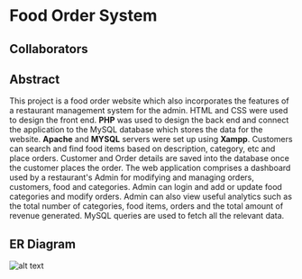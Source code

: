 # Food Order System

## Collaborators



## Abstract
This project is a food order website which also incorporates the features of a restaurant management system for the admin. HTML and CSS were used to design the front end. **PHP** was used to design the back end and connect the application to the MySQL database which stores the data for the website. **Apache** and **MYSQL** servers were set up using **Xampp**.
Customers can search and find food items based on description, category, etc and place orders. Customer and Order details are saved into the database once the customer places the order.
The web application comprises a dashboard used by a restaurant's Admin for modifying and managing orders, customers, food and categories. Admin can login and add or update food categories and modify orders. Admin can also view useful analytics such as the total number of categories, food items, orders and the total amount of revenue generated. MySQL queries are used to fetch all the relevant data.

## ER Diagram

![alt text](https://github.com/findAJ/Food-Order-System/blob/main/ER.PNG?raw=true)
